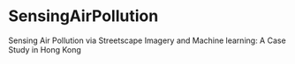 # SensingAirPollution
Sensing Air Pollution via Streetscape Imagery and Machine learning: A Case Study in Hong Kong
